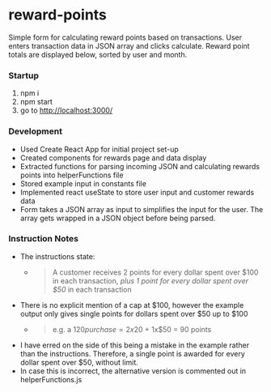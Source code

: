 # reward-points

Simple form for calculating reward points based on transactions.
User enters transaction data in JSON array and clicks calculate.
Reward point totals are displayed below, sorted by user and month.

### Startup
1. npm i
2. npm start
3. go to [http://localhost:3000/](http://localhost:3000/)


### Development

* Used Create React App for initial project set-up
* Created components for rewards page and data display
* Extracted functions for parsing incoming JSON and calculating rewards points into helperFunctions file
* Stored example input in constants file
* Implemented react useState to store user input and customer rewards data
* Form takes a JSON array as input to simplifies the input for the user. The array gets wrapped in a JSON object before being parsed.

### Instruction Notes
* The instructions state:
  * >A customer receives 2 points for every dollar spent over $100 in each transaction, *plus 1 point for every dollar spent over $50* in each transaction
* There is no explicit mention of a cap at $100, however the example output only gives single points for dollars spent over $50 up to $100
  * >e.g. a $120 purchase = 2x$20 + 1x$50 = 90 points
* I have erred on the side of this being a mistake in the example rather than the instructions. Therefore, a single point is awarded for every dollar spent over $50, without limit.
* In case this is incorrect, the alternative version is commented out in helperFunctions.js